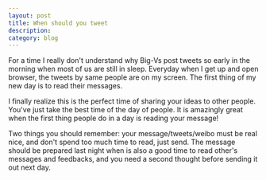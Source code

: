 ```yaml
---
layout: post
title: When should you tweet
description: 
category: blog
---
```



For a time I really don't understand why Big-Vs post tweets so early in the morning when most of us are still in sleep. Everyday when I get up and open browser, the tweets by same people are on my screen. The first thing of my new day is to read their messages.

I finally realize this is the perfect time of sharing your ideas to other people. You've just take the best time of the day of people. It is amazingly great when the first thing people do in a day is reading your message!

Two things you should remember: your message/tweets/weibo must be real nice, and don't spend too much time to read, just send. The message should be prepared last night when is also a good time to read other's messages and feedbacks, and you need a second thought before sending it out next day.


